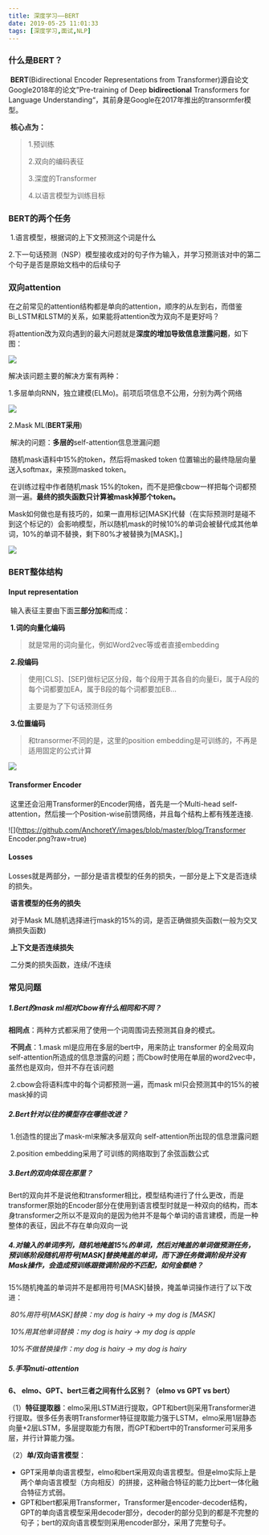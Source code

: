 ```yaml
---
title: 深度学习——BERT
date: 2019-05-25 11:01:33
tags: [深度学习,面试,NLP]
---
```


### 什么是BERT？

​	**BERT**(Bidirectional Encoder Representations from Transformer)源自论文Google2018年的论文”Pre-training of Deep **bidirectional** Transformers for Language Understanding“，其前身是Google在2017年推出的transormfer模型。

​	**核心点为：**

> 1.预训练
>
> 2.双向的编码表征
>
> 3.深度的Transformer
>
> 4.以语言模型为训练目标

### BERT的两个任务

​	1.语言模型，根据词的上下文预测这个词是什么

​	2.下一句话预测（NSP）模型接收成对的句子作为输入，并学习预测该对中的第二个句子是否是原始文档中的后续句子



### 双向attention

​	在之前常见的attention结构都是单向的attention，顺序的从左到右，而借鉴Bi_LSTM和LSTM的关系，如果能将attention改为双向不是更好吗？

​	将attention改为双向遇到的最大问题就是**深度的增加导致信息泄露问题**，如下图：

![](https://github.com/AnchoretY/images/blob/master/blog/双向attention信息泄露.png?raw=true)

解决该问题主要的解决方案有两种：

1.多层单向RNN，独立建模(ELMo)。前项后项信息不公用，分别为两个网络

![](https://github.com/AnchoretY/images/blob/master/blog/ELMo.png?raw=true)

2.Mask ML(**BERT采用**)

​	解决的问题：**多层的**self-attention信息泄漏问题

​	随机mask语料中15%的token，然后将masked token 位置输出的最终隐层向量送入softmax，来预测masked token。

​	在训练过程中作者随机mask 15%的token，而不是把像cbow一样把每个词都预测一遍。**最终的损失函数只计算被mask掉那个token。**

​	Mask如何做也是有技巧的，如果一直用标记[MASK]代替（在实际预测时是碰不到这个标记的）会影响模型，所以随机mask的时候10%的单词会被替代成其他单词，10%的单词不替换，剩下80%才被替换为[MASK]。]



![](https://github.com/AnchoretY/images/blob/master/blog/Mask_ML.png?raw=true)



### BERT整体结构

#### Input representation

​	输入表征主要由下面**三部分加和**而成：

​			**1.词的向量化编码**

> 就是常用的词向量化，例如Word2vec等或者直接embedding

​			**2.段编码**  

> 使用\[CLS]、[SEP]做标记区分段，每个段用于其各自的向量Ei，属于A段的每个词都要加EA，属于B段的每个词都要加EB...
>
> 主要是为了下句话预测任务

​			**3.位置编码**

> 和transormer不同的是，这里的position embedding是可训练的，不再是适用固定的公式计算

![](https://github.com/AnchoretY/images/blob/master/blog/BERT_input_representation.png?raw=true)



#### Transformer Encoder

​	这里还会沿用Transformer的Encoder网络，首先是一个Multi-head self-attention，然后接一个Position-wise前馈网络，并且每个结构上都有残差连接.

![](https://github.com/AnchoretY/images/blob/master/blog/Transformer Encoder.png?raw=true)



#### Losses

​	Losses就是两部分，一部分是语言模型的任务的损失，一部分是上下文是否连续的损失。

​	**语言模型的任务的损失**

​	对于Mask ML随机选择进行mask的15%的词，是否正确做损失函数(一般为交叉熵损失函数)

​	**上下文是否连续损失**

​	二分类的损失函数，连续/不连续



### 常见问题

##### 1.Bert的mask ml相对Cbow有什么相同和不同？

​	**相同点**：两种方式都采用了使用一个词周围词去预测其自身的模式。

​	**不同点**：1.mask ml是应用在多层的bert中，用来防止 transformer 的全局双向 self-attention所造成的信息泄露的问题；而Cbow时使用在单层的word2vec中，虽然也是双向，但并不存在该问题

​					2.cbow会将语料库中的每个词都预测一遍，而mask ml只会预测其中的15%的被mask掉的词

##### 2.Bert针对以往的模型存在哪些改进？

​	1.创造性的提出了mask-ml来解决多层双向 self-attention所出现的信息泄露问题

​	2.position embedding采用了可训练的网络取到了余弦函数公式



##### 3.Bert的双向体现在那里？

​	Bert的双向并不是说他和transformer相比，模型结构进行了什么更改，而是transformer原始的Encoder部分在使用到语言模型时就是一种双向的结构，而本身transformer之所以不是双向的是因为他并不是每个单词的语言建模，而是一种整体的表征，因此不存在单向双向一说



##### 4.对输入的单词序列，随机地掩盖15%的单词，然后对掩盖的单词做预测任务，预训练阶段随机用符号[MASK]替换掩盖的单词，而下游任务微调阶段并没有Mask操作，会造成预训练跟微调阶段的不匹配，如何金额绝？

​	15%随机掩盖的单词并不是都用符号[MASK]替换，掩盖单词操作进行了以下改进：

​		*80%用符号[MASK]替换：my dog is hairy -> my dog is [MASK]*

​		*10%用其他单词替换：my dog is hairy -> my dog is apple*

​		*10%不做替换操作：my dog is hairy -> my dog is hairy*

##### 5.手写muti-attention

>
>
>



**6、 elmo、GPT、bert三者之间有什么区别？（elmo vs GPT vs bert）**

（1）**特征提取器**：elmo采用LSTM进行提取，GPT和bert则采用Transformer进行提取。很多任务表明Transformer特征提取能力强于LSTM，elmo采用1层静态向量+2层LSTM，多层提取能力有限，而GPT和bert中的Transformer可采用多层，并行计算能力强。

（2）**单/双向语言模型**：

- GPT采用单向语言模型，elmo和bert采用双向语言模型。但是elmo实际上是两个单向语言模型（方向相反）的拼接，这种融合特征的能力比bert一体化融合特征方式弱。
- GPT和bert都采用Transformer，Transformer是encoder-decoder结构，GPT的单向语言模型采用decoder部分，decoder的部分见到的都是不完整的句子；bert的双向语言模型则采用encoder部分，采用了完整句子。






